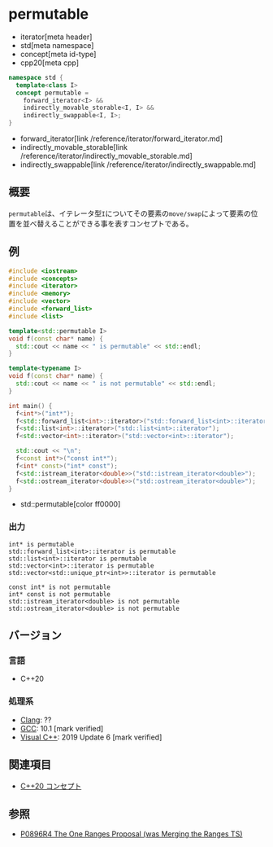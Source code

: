 # permutable
* iterator[meta header]
* std[meta namespace]
* concept[meta id-type]
* cpp20[meta cpp]

```cpp
namespace std {
  template<class I>
  concept permutable =
    forward_iterator<I> &&
    indirectly_movable_storable<I, I> &&
    indirectly_swappable<I, I>;
}
```
* forward_iterator[link /reference/iterator/forward_iterator.md]
* indirectly_movable_storable[link /reference/iterator/indirectly_movable_storable.md]
* indirectly_swappable[link /reference/iterator/indirectly_swappable.md]

## 概要

`permutable`は、イテレータ型`I`についてその要素の`move/swap`によって要素の位置を並べ替えることができる事を表すコンセプトである。

## 例
```cpp example
#include <iostream>
#include <concepts>
#include <iterator>
#include <memory>
#include <vector>
#include <forward_list>
#include <list>

template<std::permutable I>
void f(const char* name) {
  std::cout << name << " is permutable" << std::endl;
}

template<typename I>
void f(const char* name) {
  std::cout << name << " is not permutable" << std::endl;
}

int main() {
  f<int*>("int*");
  f<std::forward_list<int>::iterator>("std::forward_list<int>::iterator");
  f<std::list<int>::iterator>("std::list<int>::iterator");
  f<std::vector<int>::iterator>("std::vector<int>::iterator");

  std::cout << "\n";
  f<const int*>("const int*");
  f<int* const>("int* const");
  f<std::istream_iterator<double>>("std::istream_iterator<double>");
  f<std::ostream_iterator<double>>("std::ostream_iterator<double>");
}
```
* std::permutable[color ff0000]

### 出力
```
int* is permutable
std::forward_list<int>::iterator is permutable
std::list<int>::iterator is permutable
std::vector<int>::iterator is permutable
std::vector<std::unique_ptr<int>>::iterator is permutable

const int* is not permutable
int* const is not permutable
std::istream_iterator<double> is not permutable
std::ostream_iterator<double> is not permutable
```

## バージョン
### 言語
- C++20

### 処理系
- [Clang](/implementation.md#clang): ??
- [GCC](/implementation.md#gcc): 10.1 [mark verified]
- [Visual C++](/implementation.md#visual_cpp): 2019 Update 6 [mark verified]

## 関連項目

- [C++20 コンセプト](/lang/cpp20/concepts.md)

## 参照

- [P0896R4 The One Ranges Proposal (was Merging the Ranges TS)](http://www.open-std.org/jtc1/sc22/wg21/docs/papers/2018/p0896r4.pdf)
